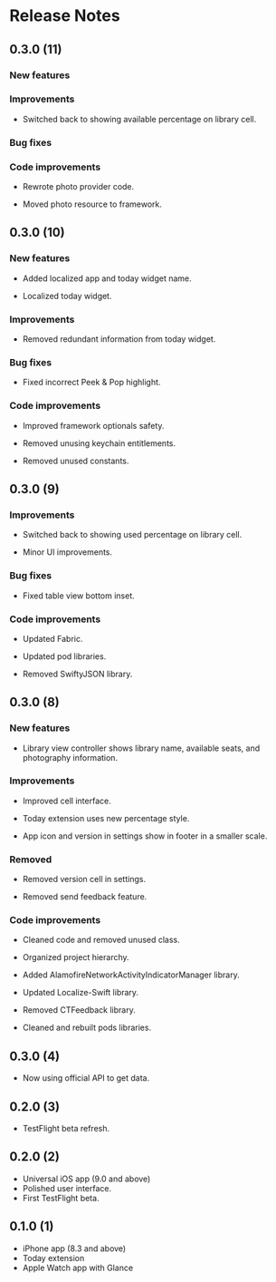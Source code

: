 # Release Notes

## 0.3.0 (11)

### New features

### Improvements

* Switched back to showing available percentage on library cell.

### Bug fixes

### Code improvements

* Rewrote photo provider code.

* Moved photo resource to framework.

## 0.3.0 (10)

### New features

* Added localized app and today widget name.

* Localized today widget.

### Improvements

* Removed redundant information from today widget.

### Bug fixes

* Fixed incorrect Peek & Pop highlight.

### Code improvements

* Improved framework optionals safety.

* Removed unusing keychain entitlements.

* Removed unused constants.

## 0.3.0 (9)

### Improvements

* Switched back to showing used percentage on library cell.

* Minor UI improvements.

### Bug fixes

* Fixed table view bottom inset.

### Code improvements

* Updated Fabric.

* Updated pod libraries.

* Removed SwiftyJSON library.

## 0.3.0 (8)

### New features

* Library view controller shows library name, available seats, and photography information.

### Improvements

* Improved cell interface.

* Today extension uses new percentage style.

* App icon and version in settings show in footer in a smaller scale.

### Removed

* Removed version cell in settings.

* Removed send feedback feature.


### Code improvements

* Cleaned code and removed unused class.

* Organized project hierarchy.

* Added AlamofireNetworkActivityIndicatorManager library.

* Updated Localize-Swift library.

* Removed CTFeedback library.

* Cleaned and rebuilt pods libraries.


## 0.3.0 (4)

* Now using official API to get data.

## 0.2.0 (3)

* TestFlight beta refresh.

## 0.2.0 (2)

* Universal iOS app (9.0 and above)
* Polished user interface.
* First TestFlight beta.

## 0.1.0 (1)

* iPhone app (8.3 and above)
* Today extension
* Apple Watch app with Glance